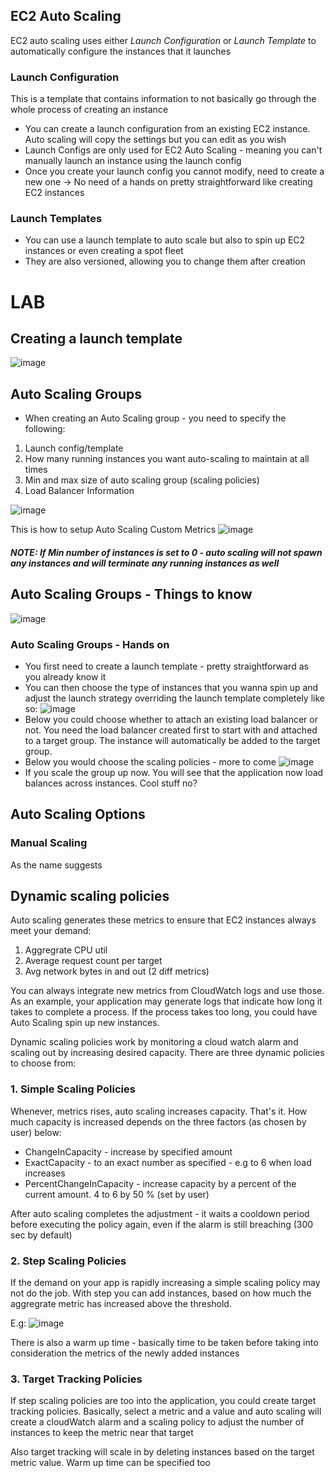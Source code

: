 ## EC2 Auto Scaling
EC2 auto scaling uses either *Launch Configuration* or *Launch Template* to automatically configure the instances that it launches

### Launch Configuration
This is a template that contains information to not basically go through the whole process of creating an instance
- You can create a launch configuration from an existing EC2 instance. Auto scaling will copy the settings but you can edit as you wish
- Launch Configs are only used for EC2 Auto Scaling - meaning you can't manually launch an instance using the launch config
- Once you create your launch config you cannot modify, need to create a new one
-> No need of a hands on pretty straightforward like creating EC2 instances

### Launch Templates
- You can use a launch template to auto scale but also to spin up EC2 instances or even creating a spot fleet
- They are also versioned, allowing you to change them after creation
# LAB
## Creating a launch template
![image](https://user-images.githubusercontent.com/43883264/160720067-efb3cc87-cbb6-4c44-839c-7c334fed54ee.png)

## Auto Scaling Groups

- When creating an Auto Scaling group - you need to specify the following:
1. Launch config/template
2. How many running instances you want auto-scaling to maintain at all times
3. Min and max size of auto scaling group (scaling policies)
4. Load Balancer Information

![image](https://user-images.githubusercontent.com/43883264/164123945-7363eb64-bd90-4343-8a26-faacabbcda4c.png)

This is how to setup Auto Scaling Custom Metrics
![image](https://user-images.githubusercontent.com/43883264/164124045-0d9e8da3-e79d-4305-b6e3-242ada21413d.png)
##### NOTE: If Min number of instances is set to 0 - auto scaling will not spawn any instances and will terminate any running instances as well

## Auto Scaling Groups - Things to know
![image](https://user-images.githubusercontent.com/43883264/164124760-2d03a7da-0259-4708-bc94-3040e40266cc.png)

### Auto Scaling Groups - Hands on
- You first need to create a launch template - pretty straightforward as you already know it
- You can then choose the type of instances that you wanna spin up and adjust the launch strategy overriding the launch template completely like so:
![image](https://user-images.githubusercontent.com/43883264/164196348-7965fbf6-919f-4612-9a08-bc35d40f7703.png)
- Below you could choose whether to attach an existing load balancer or not. You need the load balancer created first to start with and attached to a target group. The instance will automatically be added to the target group.
- Below you would choose the scaling policies - more to come
![image](https://user-images.githubusercontent.com/43883264/164200593-d1807afb-bacd-437a-8fee-6a50717737b7.png)
- If you scale the group up now. You will see that the application now load balances across instances. Cool stuff no?

## Auto Scaling Options
### Manual Scaling
As the name suggests
## Dynamic scaling policies
Auto scaling generates these metrics to ensure that EC2 instances always meet your demand:
1. Aggregrate CPU util
2. Average request count per target
3. Avg network bytes in and out (2 diff metrics)

You can always integrate new metrics from CloudWatch logs and use those. As an example, your application may generate logs that indicate how long it takes to complete a process. If the process takes too long, you could have Auto Scaling spin up new instances.

Dynamic scaling policies work by monitoring a cloud watch alarm and scaling out by increasing desired capacity. There are three dynamic policies to choose from:

### 1. Simple Scaling Policies
Whenever, metrics rises, auto scaling increases capacity. That's it. How much capacity is increased depends on the three factors (as chosen by user) below:
- ChangeInCapacity - increase by specified amount
- ExactCapacity - to an exact number as specified - e.g to 6 when load increases
- PercentChangeInCapacity - increase capacity by a percent of the current amount. 4 to 6 by 50 % (set by user)

After auto scaling completes the adjustment - it waits a cooldown period before executing the policy again, even if the alarm is still breaching (300 sec by default)

### 2. Step Scaling Policies
If the demand on your app is rapidly increasing a simple scaling policy may not do the job. With step you can add instances, based on how much the aggregrate metric has increased above the threshold.

E.g:
![image](https://user-images.githubusercontent.com/43883264/161151772-ab87fce3-df49-490b-88b1-bc16772cca58.png)

There is also a warm up time - basically time to be taken before taking into consideration the metrics of the newly added instances
### 3. Target Tracking Policies
If step scaling policies are too into the application, you could create target tracking policies. Basically, select a metric and a value and auto scaling will create a cloudWatch alarm and a scaling policy to adjust the number of instances to keep the metric near that target

Also target tracking will scale in by deleting instances based on the target metric value. Warm up time can be specified too
